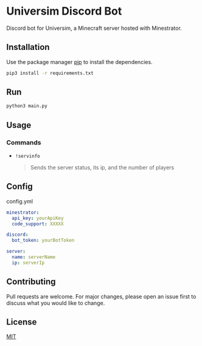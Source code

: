 # Universim Discord Bot

Discord bot for Universim, a Minecraft server hosted with Minestrator.

## Installation

Use the package manager [pip](https://pip.pypa.io/en/stable/) to install the dependencies.

```bash
pip3 install -r requirements.txt
```

## Run

```python
python3 main.py
```

## Usage

### Commands

- ```!servinfo```  
  > Sends the server status, its ip, and the number of players

## Config

config.yml
```yaml
minestrator:
  api_key: yourApiKey
  code_support: XXXXX

discord:
  bot_token: yourBotToken

server:
  name: serverName
  ip: serverIp
```


## Contributing
Pull requests are welcome. For major changes, please open an issue first to discuss what you would like to change.

## License
[MIT](https://choosealicense.com/licenses/mit/)